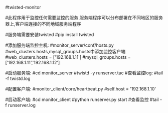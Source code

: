 #twisted-monitor

#此程序用于监控任何需要监控的服务
服务端程序可以分布部署在不同地区的服务器上,客户端连接的不同地域服务端程序

#服务端需要安装twisted
#pip install twisted

#添加服务端监控主机:
#monitor_server/conf/hosts.py
#web_clusters.hosts,mysql_groups.hosts中添加监控客户端
#web_clusters.hosts = ['192.168.1.11']
#mysql_groups.hosts = ['192.168.1.11','192.168.1.12']


#启动服务端:
#cd monitor_server
#twistd -y runserver.tac
#查看监控log:
#tail -f twistd.log



#配置客户端:
#monitor_client/core/heartbeat.py
#self.host = '192.168.1.10'

#启动客户端:
#cd monitor_client
#python runserver.py start
#查看监控
#tail -f runserver.log
